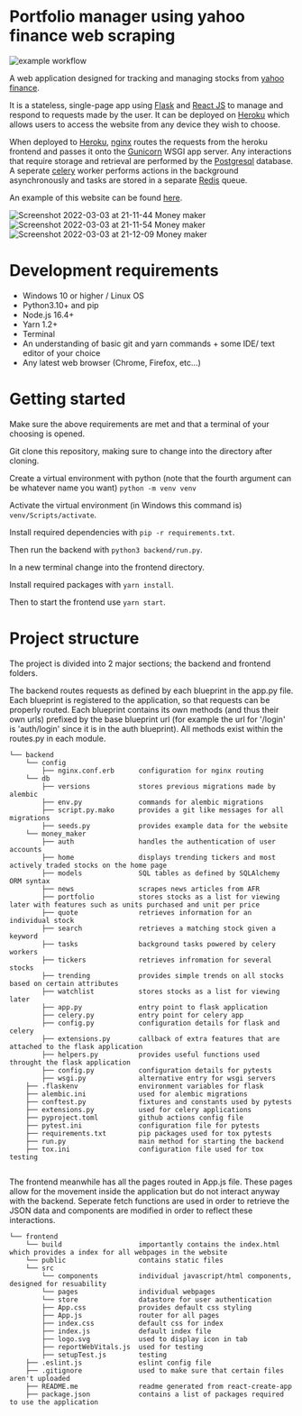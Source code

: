 # Portfolio manager using yahoo finance web scraping
![example workflow](https://github.com/phillip2468/stocks_scraper_2/actions/workflows/tests.yml/badge.svg)


A web application designed for tracking and managing stocks from [yahoo finance](https://au.finance.yahoo.com/).

It is a stateless, single-page app using [Flask](https://flask.palletsprojects.com/en/2.0.x/) and [React JS](https://reactjs.org/) to manage and respond to requests made by the user. It can be deployed on [Heroku](https://www.heroku.com/) which allows users to access the website from any device they wish to choose.

When deployed to [Heroku](https://www.heroku.com/), [nginx](https://www.nginx.com/) routes the requests from the heroku frontend and passes it onto the [Gunicorn](https://gunicorn.org/) WSGI app server. Any interactions that require storage and retrieval are performed by the [Postgresql](https://www.postgresql.org/) database. A seperate [celery](https://docs.celeryproject.org/en/stable/getting-started/introduction.html) worker performs actions in the background asynchronously and tasks are stored in a separate [Redis](https://redis.io/) queue. 

An example of this website can be found [here](https://morning-temple-33157.herokuapp.com/).

![Screenshot 2022-03-03 at 21-11-44 Money maker](https://user-images.githubusercontent.com/54766922/156543740-baad1a7e-7481-425e-8098-94417a198cc8.png)
![Screenshot 2022-03-03 at 21-11-54 Money maker](https://user-images.githubusercontent.com/54766922/156543744-bd79fd6f-3778-4713-933b-a9becab273b4.png)
![Screenshot 2022-03-03 at 21-12-09 Money maker](https://user-images.githubusercontent.com/54766922/156543749-b2ce83e4-99a2-4bce-9715-2a6760b9a603.png)


# Development requirements
  - Windows 10 or higher / Linux OS
  - Python3.10+ and pip
  - Node.js 16.4+
  - Yarn 1.2+
  - Terminal
  - An understanding of basic git and yarn commands + some IDE/ text editor of your choice
  - Any latest web browser (Chrome, Firefox, etc...)
 
# Getting started
Make sure the above requirements are met and that a terminal of your choosing is opened.

Git clone this repository, making sure to change into the directory after cloning.

Create a virtual environment with python (note that the fourth argument can be whatever name you want) ```python -m venv venv```

Activate the virtual environment (in Windows this command is) ```venv/Scripts/activate```.

Install required dependencies with ```pip -r requirements.txt```.

Then run the backend with ```python3 backend/run.py```.

In a new terminal change into the frontend directory.

Install required packages with ```yarn install```.

Then to start the frontend use ```yarn start```.


# Project structure
The project is divided into 2 major sections; the backend and frontend folders. 

The backend routes requests as defined by each blueprint in the app.py file. Each blueprint is registered to the application, so that requests can be properly routed. Each blueprint contains its own methods (and thus their own urls) prefixed by the base blueprint url (for example the url for '/login' is 'auth/login' since it is in the auth blueprint). All methods exist within the routes.py in each module.

```
└── backend
    └── config
        ├── nginx.conf.erb      configuration for nginx routing
    └── db                      
        ├── versions            stores previous migrations made by alembic
        ├── env.py              commands for alembic migrations
        ├── script.py.mako      provides a git like messages for all migrations
        ├── seeds.py            provides example data for the website
    └── money_maker
        ├── auth                handles the authentication of user accounts
        ├── home                displays trending tickers and most actively traded stocks on the home page
        ├── models              SQL tables as defined by SQLAlchemy ORM syntax
        ├── news                scrapes news articles from AFR
        ├── portfolio           stores stocks as a list for viewing later with features such as units purchased and unit per price
        ├── quote               retrieves information for an individual stock
        ├── search              retrieves a matching stock given a keyword
        ├── tasks               background tasks powered by celery workers
        ├── tickers             retrieves infromation for several stocks
        ├── trending            provides simple trends on all stocks based on certain attributes
        ├── watchlist           stores stocks as a list for viewing later
        ├── app.py              entry point to flask application
        ├── celery.py           entry point for celery app
        ├── config.py           configuration details for flask and celery
        ├── extensions.py       callback of extra features that are attached to the flask application
        ├── helpers.py          provides useful functions used throught the flask application
        ├── config.py           configuration details for pytests
        ├── wsgi.py             alternative entry for wsgi servers
    ├── .flaskenv               environment variables for flask
    ├── alembic.ini             used for alembic migrations
    ├── conftest.py             fixtures and constants used by pytests
    ├── extensions.py           used for celery applications
    ├── pyproject.toml          github actions config file
    ├── pytest.ini              configuration file for pytests
    ├── requirements.txt        pip packages used for tox pytests
    ├── run.py                  main method for starting the backend
    ├── tox.ini                 configuration file used for tox testing
    
```

The frontend meanwhile has all the pages routed in App.js file. These pages allow for the movement inside the application but do not interact anyway with the backend. Seperate fetch functions are used in order to retrieve the JSON data and components are modified in order to reflect these interactions. 

```
└── frontend
    └── build                   importantly contains the index.html which provides a index for all webpages in the website
    └── public                  contains static files
    └── src
        └── components          individual javascript/html components, designed for resuability
        └── pages               individual webpages
        └── store               datastore for user authentication
        ├── App.css             provides default css styling
        ├── App.js              router for all pages
        ├── index.css           default css for index
        ├── index.js            default index file
        ├── logo.svg            used to display icon in tab
        ├── reportWebVitals.js  used for testing
        ├── setupTest.js        testing
    ├── .eslint.js              eslint config file
    ├── .gitignore              used to make sure that certain files aren't uploaded
    ├── README.me               readme generated from react-create-app
    ├── package.json            contains a list of packages required to use the application
```
